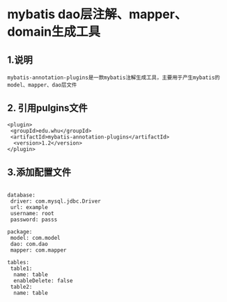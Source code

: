 # mybatis dao层注解、mapper、domain生成工具
## 1.说明
```$xslt
mybatis-annotation-plugins是一款mybatis注解生成工具，主要用于产生mybatis的model、mapper、dao层文件
```

## 2. 引用pulgins文件
```$xslt
<plugin>
 <groupId>edu.whu</groupId>
 <artifactId>mybatis-annotation-plugins</artifactId>
  <version>1.2</version>
</plugin>
```

## 3.添加配置文件
```$xslt

database:
 driver: com.mysql.jdbc.Driver
 url: example
 username: root
 password: passs

package:
 model: com.model
 dao: com.dao
 mapper: com.mapper

tables:
 table1:
  name: table
  enableDelete: false
 table2:
  name: table
```